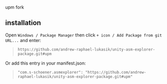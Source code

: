 upm fork

## installation

Open `Windows / Package Manager` then click `+ icon / Add Package from git URL...` and enter:

> `https://github.com/andrew-raphael-lukasik/unity-asm-explorer-package.git#upm`

Or add this entry in your manifest.json:

> `"com.s-schoener.asmexplorer": "https://github.com/andrew-raphael-lukasik/unity-asm-explorer-package.git#upm"`
